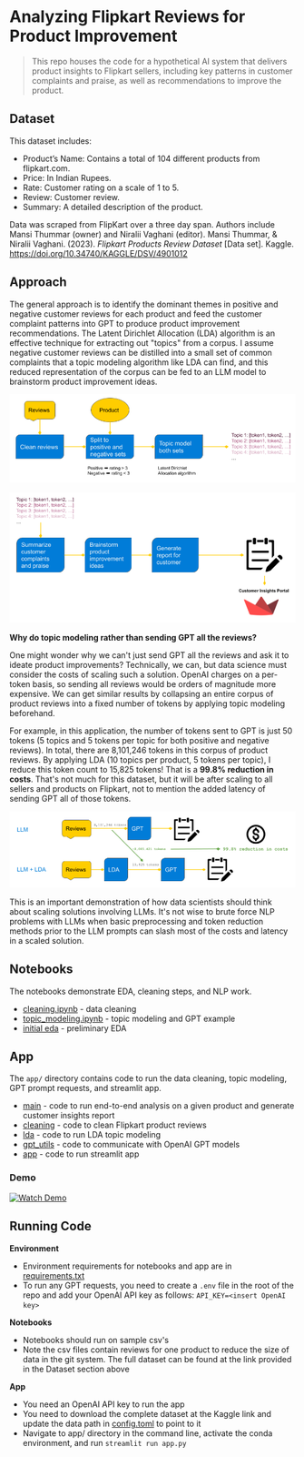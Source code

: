 # Analyzing Flipkart Reviews for Product Improvement
> This repo houses the code for a hypothetical AI system that delivers product insights to Flipkart sellers, including key patterns in customer complaints and praise, as well as recommendations to improve the product.

## Dataset
This dataset includes:

- Product’s Name: Contains a total of 104 different products from flipkart.com.
- Price: In Indian Rupees. 
- Rate: Customer rating on a scale of 1 to 5.
- Review: Customer review.
- Summary: A detailed description of the product.

Data was scraped from FlipKart over a three day span. Authors include Mansi Thummar (owner) and Niralii Vaghani (editor).
Mansi Thummar, &amp; Niralii Vaghani. (2023). <i>Flipkart Products Review Dataset</i> [Data set]. Kaggle. https://doi.org/10.34740/KAGGLE/DSV/4901012

## Approach
The general approach is to identify the dominant themes in positive and negative customer reviews for each product and feed the customer complaint patterns into GPT to produce product improvement recommendations. The Latent Dirichlet Allocation (LDA) algorithm is an effective technique for extracting out "topics" from a corpus. I assume negative customer reviews can be distilled into a small set of common complaints that a topic modeling algorithm like LDA can find, and this reduced representation of the corpus can be fed to an LLM model to brainstorm product improvement ideas.

![](app/assets/workflow_I.png)

![](app/assets/workflow_II.png)

**Why do topic modeling rather than sending GPT all the reviews?**

One might wonder why we can't just send GPT all the reviews and ask it to ideate product improvements? Technically, we can, but data science must consider the costs of scaling such a solution. OpenAI charges on a per-token basis, so sending all reviews would be orders of magnitude more expensive. We can get similar results by collapsing an entire corpus of product reviews into a fixed number of tokens by applying topic modeling beforehand. 

For example, in this application, the number of tokens sent to GPT is just 50 tokens (5 topics and 5 tokens per topic for both positive and negative reviews). In total, there are 8,101,246 tokens in this corpus of product reviews. By applying LDA (10 topics per product, 5 tokens per topic), I reduce this token count to 15,825 tokens! That is a **99.8% reduction in costs**. That's not much for this dataset, but it will be after scaling to all sellers and products on Flipkart, not to mention the added latency of sending GPT all of those tokens.

![](app/assets/cost_reduction.png)

This is an important demonstration of how data scientists should think about scaling solutions involving LLMs. It's not wise to brute force NLP problems with LLMs when basic preprocessing and token reduction methods prior to the LLM prompts can slash most of the costs and latency in a scaled solution.


## Notebooks
The notebooks demonstrate EDA, cleaning steps, and NLP work.
- [cleaning.ipynb](cleaning.ipynb) - data cleaning
- [topic_modeling.ipynb](topic_modeling.ipynb) - topic modeling and GPT example
- [initial eda](eda.ipynb) - preliminary EDA

## App
The `app/` directory contains code to run the data cleaning, topic modeling, GPT prompt requests, and streamlit app.
- [main](app/main.py) - code to run end-to-end analysis on a given product and generate customer insights report
- [cleaning](app/cleaning.py) - code to clean Flipkart product reviews
- [lda](app/lda.py) - code to run LDA topic modeling
- [gpt_utils](app/gpt_utils.py) - code to communicate with OpenAI GPT models
- [app](app/app.py) - code to run streamlit app

### Demo
[![Watch Demo](https://img.youtube.com/vi/SjW10t-bOO8/0.jpg)](https://youtu.be/SjW10t-bOO8)

## Running Code
**Environment**
- Environment requirements for notebooks and app are in [requirements.txt](./requirements.txt)
- To run any GPT requests, you need to create a `.env` file in the root of the repo and add your OpenAI API key as follows: `API_KEY=<insert OpenAI key>`

**Notebooks**
- Notebooks should run on sample csv's
- Note the csv files contain reviews for one product to reduce the size of data in the git system. The full dataset can be found at the link provided in the Dataset section above

**App**
- You need an OpenAI API key to run the app
- You need to download the complete dataset at the Kaggle link and update the data path in [config.toml](app/config.toml) to point to it
- Navigate to app/ directory in the command line, activate the conda environment, and run `streamlit run app.py`
